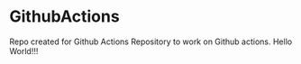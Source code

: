 # GithubActions
Repo created for Github Actions
Repository to work on Github actions.
Hello World!!!
